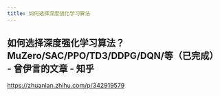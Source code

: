 ```yaml
---
title: 如何选择深度强化学习算法
---
```


## 如何选择深度强化学习算法？MuZero/SAC/PPO/TD3/DDPG/DQN/等（已完成） - 曾伊言的文章 - 知乎
https://zhuanlan.zhihu.com/p/342919579
##
